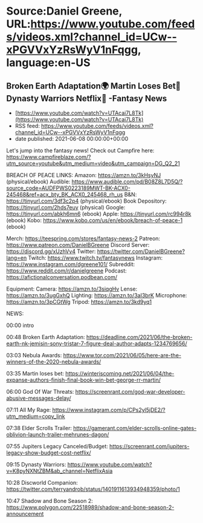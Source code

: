 # Source:Daniel Greene, URL:https://www.youtube.com/feeds/videos.xml?channel_id=UCw--xPGVVxYzRsWyV1nFqgg, language:en-US

## Broken Earth Adaptation🌍 Martin Loses Bet💛 Dynasty Warriors Netflix🔱 -Fantasy News
 - [https://www.youtube.com/watch?v=UTAcai7L8Tk](https://www.youtube.com/watch?v=UTAcai7L8Tk)
 - RSS feed: https://www.youtube.com/feeds/videos.xml?channel_id=UCw--xPGVVxYzRsWyV1nFqgg
 - date published: 2021-06-08 00:00:00+00:00

Let's jump into the fantasy news! 
Check out Campfire here: https://www.campfireblaze.com/?utm_source=youtube&utm_medium=video&utm_campaign=DG_Q2_21 

BREACH OF PEACE LINKS: 
Amazon: https://amzn.to/3kHsyNJ (physical/ebook)
Audible: https://www.audible.com/pd/B08Z8L7D5Q/?source_code=AUDFPWS0223189MWT-BK-ACX0-245468&ref=acx_bty_BK_ACX0_245468_rh_us
B&N: https://tinyurl.com/3df3c2p4 (physical/ebook)
Book Depository: https://tinyurl.com/2hds7euy (physical)
Google: https://tinyurl.com/abkh6mn6 (ebook)
Apple: https://tinyurl.com/rc994r8k (ebook)
Kobo: https://www.kobo.com/us/en/ebook/breach-of-peace-1 (ebook)

Merch: https://teespring.com/stores/fantasy-news-2
Patreon: https://www.patreon.com/DanielBGreene
Discord Server: https://discord.gg/xUzhVv4
Twitter: https://twitter.com/DanielBGreene?lang=en
Twitch: https://www.twitch.tv/fantasynews
Instagram: https://www.instagram.com/dgreene101/
Subreddit: https://www.reddit.com/r/danielgreene 
Podcast: https://afictionalconversation.podbean.com/

Equipment: 
Camera: https://amzn.to/3siqgHv 
Lense: https://amzn.to/3ugGxhQ 
Lighting: https://amzn.to/3aI3brK 
Microphone: https://amzn.to/3pCGtWg 
Tripod: https://amzn.to/3kd9yq1 

NEWS: 

00:00 intro

00:48 Broken Earth Adaptation: https://deadline.com/2021/06/the-broken-earth-nk-jemisin-sony-tristar-7-figure-deal-author-adapts-1234769656/ 

03:03 Nebula Awards: https://www.tor.com/2021/06/05/here-are-the-winners-of-the-2020-nebula-awards/ 

03:35 Martin loses bet: https://winteriscoming.net/2021/06/04/the-expanse-authors-finish-final-book-win-bet-george-rr-martin/ 

06:00 God Of War Threats: https://screenrant.com/god-war-developer-abusive-messages-delay/ 

07:11 All My Rage: https://www.instagram.com/p/CPs2yl5jDE2/?utm_medium=copy_link 

07:38 Elder Scrolls Trailer: https://gamerant.com/elder-scrolls-online-gates-oblivion-launch-trailer-mehrunes-dagon/ 

07:55 Jupiters Legacy Canceled/Budget: https://screenrant.com/jupiters-legacy-show-budget-cost-netflix/ 

09:15 Dynasty Warriors: https://www.youtube.com/watch?v=K8pyNXNtZBM&ab_channel=NetflixAsia 

10:28 Discworld Companion: https://twitter.com/terryandrob/status/1401911613934948359/photo/1 

10:47 Shadow and Bone Season 2: https://www.polygon.com/22518989/shadow-and-bone-season-2-announcement

